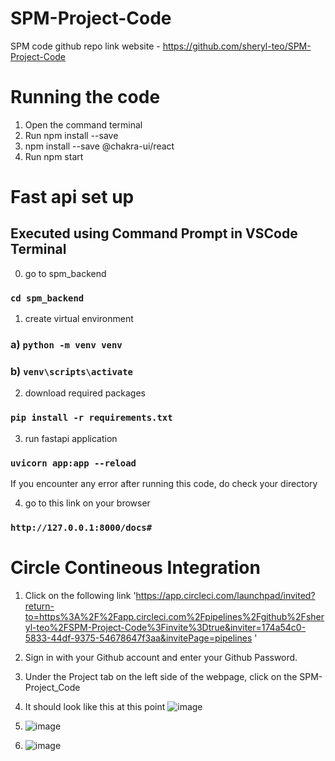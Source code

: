 # SPM-Project-Code
SPM code 
github repo link website - https://github.com/sheryl-teo/SPM-Project-Code

# Running the code
1. Open the command terminal
2. Run npm install --save
3. npm install --save @chakra-ui/react
4. Run npm start

# Fast api set up
## Executed using Command Prompt in VSCode Terminal 
0. go to spm_backend
### `cd spm_backend`
1. create virtual environment
### a)  `python -m venv venv`
### b) `venv\scripts\activate`
2. download required packages
###  `pip install -r requirements.txt`
3. run fastapi application
###  `uvicorn app:app --reload`
If you encounter any error after running this code, do check your directory

4. go to this link on your browser
###  `http://127.0.0.1:8000/docs#`  

# Circle Contineous Integration
1. Click on the following link 'https://app.circleci.com/launchpad/invited?return-to=https%3A%2F%2Fapp.circleci.com%2Fpipelines%2Fgithub%2Fsheryl-teo%2FSPM-Project-Code%3Finvite%3Dtrue&inviter=174a54c0-5833-44df-9375-54678647f3aa&invitePage=pipelines ' 
2. Sign in with your Github account and enter your Github Password.
3. Under the Project tab on the left side of the webpage, click on the SPM-Project_Code
4.  It should look like this at this point ![image](https://user-images.githubusercontent.com/65134007/200111748-404dd7ee-238d-4587-a3ad-2aea61b86a15.png)
5.  ![image](https://user-images.githubusercontent.com/65134007/200111825-5fa5d6ef-ad61-4687-9245-28c5451a8c51.png)

6.  ![image](https://user-images.githubusercontent.com/65134007/200111788-2e2a6295-24fa-422d-a03f-762bfe27950b.png)


